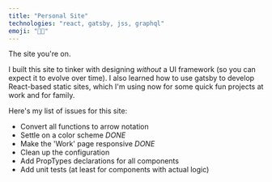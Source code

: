 ```yaml
---
title: "Personal Site"
technologies: "react, gatsby, jss, graphql"
emoji: "👨‍💻"
---
```


The site you're on. <!-- end -->

I built this site to tinker with designing *without* a UI framework (so you can expect it to evolve over time). I also learned how to use gatsby to develop
React-based static sites, which I'm using now for some quick fun projects at work and for family.

Here's my list of issues for this site:
* Convert all functions to arrow notation
* Settle on a color scheme *DONE*
* Make the 'Work' page responsive *DONE*
* Clean up the configuration
* Add PropTypes declarations for all components
* Add unit tests (at least for components with actual logic)
